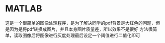 # MATLAB
这是一个很简单的图像处理程序，是为了解决同学的pdf背景是大红色的问题，但是因为是将pdf转换成图片，并且本身图片质量差，所以效果不是很好
方法很简单，读取图像后将图像进行灰度处理最后设定一个阈值进行二值化即可
